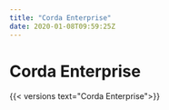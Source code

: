 ```yaml
---
title: "Corda Enterprise"
date: 2020-01-08T09:59:25Z
---
```


# Corda Enterprise

{{< versions text="Corda Enterprise">}}

